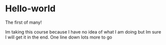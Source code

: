 # Hello-world
The first of many!

Im taking this course because I have no idea of what I am doing but Im sure I will get it in the end. 
One line down lots more to go

